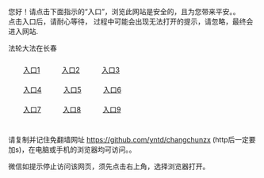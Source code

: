 您好！请点击下面指示的“入口”，浏览此网站是安全的，且为您带来平安。。 <br/>
点击入口后，请耐心等待， 过程中可能会出现无法打开的提示，请忽略，最终会进入网站. </br>

法轮大法在长春<br/>
<div style="padding:10px"><a style="margin:20px" target="_blank" href="https://dukjxxbjnav39.cloudfront.net/2Qpsp?xzqtomuy" id="ccLink1" rel="nofollow">入口1</a> <a target="_blank" style="margin:20px" href="https://d14myo6p8ceiz8.cloudfront.net/2Qpsp?hapxfwaa" id="ccLink2" rel="nofollow">入口2</a> <a style="margin:20px" target="_blank" href="https://d27ae7slwdaosr.cloudfront.net/2Qpsp?usoenn" id="ccLink3" rel="nofollow">入口3</a></div>

<div style="padding:10px" ><a style="margin:20px" target="_blank" href="https://dukjxxbjnav39.cloudfront.net/2Qpsp?xzqtomuy" id="ccLink4" rel="nofollow">入口4</a> <a style="margin:20px" href="https://d14myo6p8ceiz8.cloudfront.net/2Qpsp?hapxfwaa" target="_blank" id="ccLink5" rel="nofollow">入口5</a> <a style="margin:20px" href="https://d27ae7slwdaosr.cloudfront.net/2Qpsp?usoenn" target="_blank" id="ccLink6" rel="nofollow">入口6</a></div>

<div style="padding:10px"><a style="margin:20px" target="_blank" href="https://dukjxxbjnav39.cloudfront.net/2Qpsp?xzqtomuy" id="ccLink7" rel="nofollow">入口7</a> <a style="margin:20px" href="https://d14myo6p8ceiz8.cloudfront.net/2Qpsp?hapxfwaa" target="_blank" id="ccLink8" rel="nofollow">入口8</a> <a style="margin:20px" target="_blank" href="https://d27ae7slwdaosr.cloudfront.net/2Qpsp?usoenn" id="ccLink9" rel="nofollow">入口9</a></div>

<br/>



请复制并记住免翻墙网址 https://github.com/yntd/changchunzx (http后一定要加s)，在电脑或手机的浏览器均可访问。。<br/>

微信如提示停止访问该网页，须先点击右上角，选择浏览器打开。
